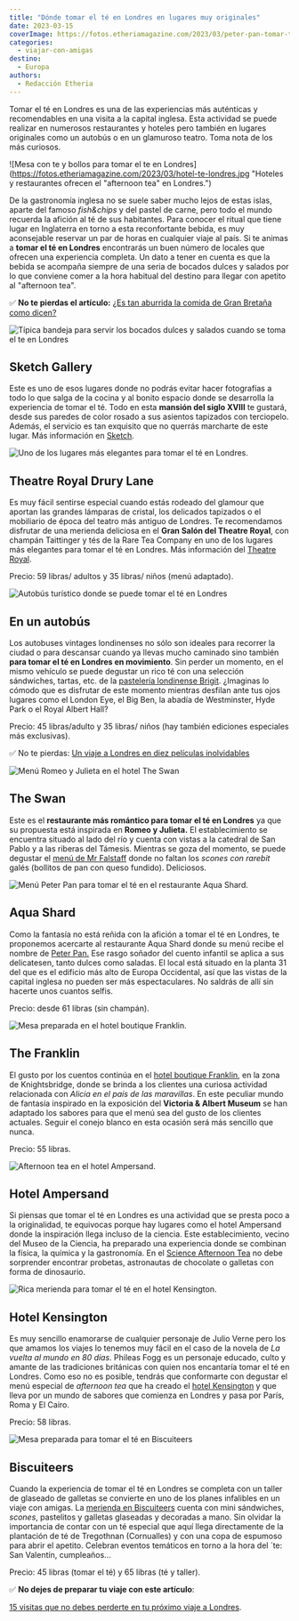 ```yaml
---
title: "Dónde tomar el té en Londres en lugares muy originales"
date: 2023-03-15
coverImage: https://fotos.etheriamagazine.com/2023/03/peter-pan-tomar-te-londres.jpg
categories: 
  - viajar-con-amigas
destino: 
  - Europa
authors: 
  - Redacción Etheria
---
```


Tomar el té en Londres es una de las experiencias más auténticas y recomendables en una 
visita a la capital inglesa. Esta actividad se puede realizar en numerosos restaurantes 
y hoteles pero también en lugares originales como un autobús o en un glamuroso teatro. 
Toma nota de los más curiosos. 

![Mesa con te y bollos para tomar el te en Londres](https://fotos.etheriamagazine.com/2023/03/hotel-te-londres.jpg "Hoteles y restaurantes ofrecen el "afternoon tea" en Londres.")

De la gastronomía inglesa no se suele saber mucho lejos de estas islas, aparte del 
famoso _fish&chips_ y del pastel de carne, pero todo el mundo recuerda la afición al té 
de sus habitantes. Para conocer el ritual que tiene lugar en Inglaterra en torno a esta 
reconfortante bebida, es muy aconsejable reservar un par de horas en cualquier viaje al 
país. Si te animas a **tomar el té en Londres** encontrarás un buen número de locales 
que ofrecen una experiencia completa. Un dato a tener en cuenta es que la bebida se 
acompaña siempre de una seria de bocados dulces y salados por lo que conviene comer a la 
hora habitual del destino para llegar con apetito al "afternoon tea". 

✅ **No te pierdas el artículo:** [¿Es tan aburrida la comida de Gran Bretaña como 
dicen?](https://etheriamagazine.com/2021/03/11/platos-britanicos-en-un-viaje-inglaterra-escocia-gales-irlanda/) 

![Típica bandeja para servir los bocados dulces y salados cuando se toma el te en Londres](https://fotos.etheriamagazine.com/2023/03/tomar-te-londres.jpg "Típica bandeja para servir los bocados dulces y salados.")

## Sketch Gallery

Este es uno de esos lugares donde no podrás evitar hacer fotografías a todo lo que salga 
de la cocina y al bonito espacio donde se desarrolla la experiencia de tomar el té. Todo 
en esta **mansión del siglo XVIII** te gustará, desde sus paredes de color rosado a sus 
asientos tapizados con terciopelo. Además, el servicio es tan exquisito que no querrás 
marcharte de este lugar. Más información en [Sketch](http://www.sketch.london/the-gallery). 

![Uno de los lugares más elegantes para tomar el té en Londres.](https://fotos.etheriamagazine.com/2023/03/tomar-te-teatro-real-londres.jpg "Uno de los lugares más elegantes para tomar el té en Londres. © Theatre Royal Drury Lane")

## Theatre Royal Drury Lane

Es muy fácil sentirse especial cuando estás rodeado del glamour que aportan las grandes 
lámparas de cristal, los delicados tapizados o el mobiliario de época del teatro más 
antiguo de Londres. Te recomendamos disfrutar de una merienda deliciosa en el **Gran 
Salón del Theatre Royal**, con champán Taittinger y tés de la Rare Tea Company en uno de 
los lugares más elegantes para tomar el té en Londres. Más información del [Theatre 
Royal](http://www.thelane.co.uk/eat-and-drink-venues/grand-saloon-afternoon-tea). 

Precio: 59 libras/ adultos y 35 libras/ niños (menú adaptado). 

![Autobús turístico donde se puede tomar el té en Londres](https://fotos.etheriamagazine.com/2023/03/tomar-te-bus-londres.jpg "Autobús turístico donde se puede tomar el té en Londres. © Brigits Bakery")

## En un autobús

Los autobuses vintages londinenses no sólo son ideales para recorrer la ciudad o para 
descansar cuando ya llevas mucho caminado sino también **para tomar el té en Londres en 
movimiento**. Sin perder un momento, en el mismo vehículo se puede degustar un rico té 
con una selección sándwiches, tartas, etc. de la [pastelería londinense 
Brigit](http://www.b-bakery.com). ¿Imaginas lo cómodo que es disfrutar de este momento 
mientras desfilan ante tus ojos lugares como el London Eye, el Big Ben, la abadía de 
Westminster, Hyde Park o el Royal Albert Hall? 

Precio: 45 libras/adulto y 35 libras/ niños (hay también ediciones especiales más 
exclusivas). 

✅ No te pierdas: [Un viaje a Londres en diez películas 
inolvidables](https://etheriamagazine.com/2020/12/11/diez-peliculas-rodadas-en-londres/) 

![Menú Romeo y Julieta en el hotel The Swan](https://fotos.etheriamagazine.com/2023/03/te-londres-hotel-elegante.jpg "Menú Romeo y Julieta en el © hotel The Swan.")

## The Swan

Este es el **restaurante más romántico para tomar el té en Londres** ya que su propuesta 
está inspirada en **Romeo y Julieta.** El establecimiento se encuentra situado al lado 
del río y cuenta con vistas a la catedral de San Pablo y a las riberas del Támesis. 
Mientras se goza del momento, se puede degustar el [menú de Mr 
Falstaff](http://www.swanlondon.co.uk/afternoon-tea/) donde no faltan los _scones con 
rarebit_ galés (bollitos de pan con queso fundido). Deliciosos. 

![Menú Peter Pan para tomar el té en el restaurante Aqua Shard.](https://fotos.etheriamagazine.com/2023/03/peter-pan-tomar-te-londres.jpg "Menú Peter Pan para tomar el té en el © restaurante Aqua Shard.")

## Aqua Shard

Como la fantasía no está reñida con la afición a tomar el té en Londres, te proponemos 
acercarte al restaurante Aqua Shard donde su menú recibe el nombre de [Peter 
Pan.](http://www.aquashard.co.uk/experience) Ese rasgo soñador del cuento infantil se 
aplica a sus delicatesen, tanto dulces como saladas. El local está situado en la planta 
31 del que es el edificio más alto de Europa Occidental, así que las vistas de la 
capital inglesa no pueden ser más espectaculares. No saldrás de allí sin hacerte unos 
cuantos selfis. 

Precio: desde 61 libras (sin champán). 

![Mesa preparada en el hotel boutique Franklin.](https://fotos.etheriamagazine.com/2023/03/tomar-te-hotel-franklin-londres.jpg "Mesa preparada en el © hotel boutique Franklin.")

## The Franklin

El gusto por los cuentos continúa en el [hotel boutique 
Franklin](http://www.starhotelscollezione.com/en/our-hotels/the-franklin-london/restaurants-and-bars/alice-at-the-franklin.html), 
en la zona de Knightsbridge, donde se brinda a los clientes una curiosa actividad 
relacionada con _Alicia en el país de las maravillas_. En este peculiar mundo de 
fantasía inspirado en la exposición del **Victoria & Albert Museum** se han adaptado los 
sabores para que el menú sea del gusto de los clientes actuales. Seguir el conejo blanco 
en esta ocasión será más sencillo que nunca. 

Precio: 55 libras. 

![Afternoon tea en el hotel Ampersand.](https://fotos.etheriamagazine.com/2023/03/Ampersand-Hotel-afternoon-tea.jpg "Afternoon tea en el hotel Ampersand. © VisitBritain/Luxmy Gopal")

## Hotel Ampersand  

Si piensas que tomar el té en Londres es una actividad que se presta poco a la 
originalidad, te equivocas porque hay lugares como el hotel Ampersand donde la 
inspiración llega incluso de la ciencia. Este establecimiento, vecino del Museo de la 
Ciencia, ha preparado una experiencia donde se combinan la física, la química y la 
gastronomía. En el [Science Afternoon 
Tea](http://www.ampersandhotel.com/eat-drink/the-drawing-rooms/science-afternoon-tea/) 
no debe sorprender encontrar probetas, astronautas de chocolate o galletas con forma de 
dinosaurio. 

![Rica merienda para tomar el té en el hotel Kensington.](https://fotos.etheriamagazine.com/2023/03/hotel-Kensington-tomar-te.jpg "Rica merienda para tomar el té en el © hotel Kensington.")

## Hotel Kensington

Es muy sencillo enamorarse de cualquier personaje de Julio Verne pero los que amamos los 
viajes lo tenemos muy fácil en el caso de la novela de _La vuelta al mundo en 80 días_. 
Phileas Fogg es un personaje educado, culto y amante de las tradiciones británicas con 
quien nos encantaría tomar el té en Londres. Como eso no es posible, tendrás que 
conformarte con degustar el menú especial de _afternoon tea_ que ha creado el [hotel 
Kensington](http://www.doylecollection.com/hotels/the-kensington-hotel/dining/afternoon-tea) 
y que lleva por un mundo de sabores que comienza en Londres y pasa por París, Roma y El 
Cairo. 

Precio: 58 libras. 

![Mesa preparada para tomar el té en Biscuiteers](https://fotos.etheriamagazine.com/2023/03/tomar-te-londres-biscuiteers.jpg "© Biscuiteers.")

## Biscuiteers

Cuando la experiencia de tomar el té en Londres se completa con un taller de glaseado de 
galletas se convierte en uno de los planes infalibles en un viaje con amigas. La [merienda 
en Biscuiteers](http://www.biscuiteers.com/london-afternoon-tea) cuenta con mini 
sándwiches, _scones_, pastelitos y galletas glaseadas y decoradas a mano. Sin olvidar la 
importancia de contar con un té especial que aquí llega directamente de la plantación de 
té de Tregothnan (Cornualles) y con una copa de espumoso para abrir el apetito. Celebran 
eventos temáticos en torno a la hora del ´te: San Valentín, cumpleaños... 

Precio: 45 libras (tomar el té) y 65 libras (té y taller). 

✅ **No dejes de preparar tu viaje con este artículo**: 

[15 visitas que no debes perderte en tu próximo viaje a 
Londres](https://etheriamagazine.com/2022/11/10/que-ver-londres-nuevo-clasico/).
